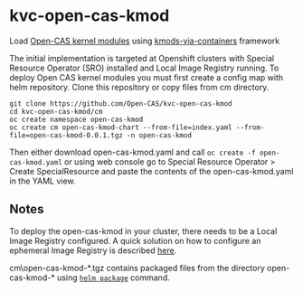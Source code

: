 # kvc-open-cas-kmod
Load [Open-CAS kernel modules](https://github.com/Open-CAS/open-cas-linux) using
[kmods-via-containers](https://github.com/kmods-via-containers/kmods-via-containers) framework

The initial implementation is targeted at Openshift clusters with Special Resource Operator (SRO)
 installed and Local Image Registry running.
To deploy Open CAS kernel modules you must first create a config map with helm repository. Clone
this repository or copy files from cm directory.
```
git clone https://github.com/Open-CAS/kvc-open-cas-kmod
cd kvc-open-cas-kmod/cm
oc create namespace open-cas-kmod
oc create cm open-cas-kmod-chart --from-file=index.yaml --from-file=open-cas-kmod-0.0.1.tgz -n open-cas-kmod
```

Then either download open-cas-kmod.yaml and call `oc create -f open-cas-kmod.yaml` or using web
 console go to Special Resource Operator > Create SpecialResource and paste the contents of the
 open-cas-kmod.yaml in the YAML view.

## Notes
To deploy the open-cas-kmod in your cluster, there needs to be a Local Image Registry configured.
 A quick solution on how to configure an ephemeral Image Registry is described
 [here](https://serverfault.com/questions/1082295/how-to-enable-local-image-registry-on-openshift-single-node-cluster-installation).

cm\open-cas-kmod-\*.tgz contains packaged files from the directory open-cas-kmod-\* using
 [`helm package`](https://helm.sh/docs/helm/helm_package/) command.